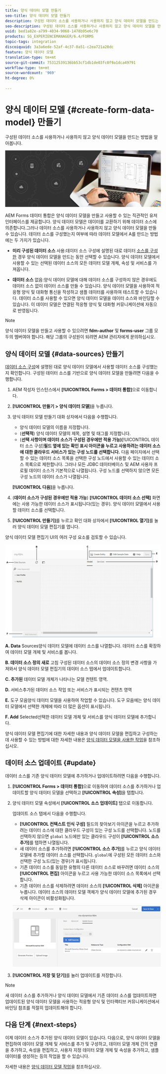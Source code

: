 ```yaml
---
title: 양식 데이터 모델 만들기
seo-title: 양식 데이터 모델 만들기
description: 구성된 데이터 소스를 사용하거나 사용하지 않고 양식 데이터 모델을 만드는 방법을 알아봅니다.
seo-description: 구성된 데이터 소스를 사용하거나 사용하지 않고 양식 데이터 모델을 만드는 방법을 알아봅니다.
uuid: bed1a82e-a799-4034-9068-1478b95e6c70
products: SG_EXPERIENCEMANAGER/6.4/FORMS
topic-tags: integration
discoiquuid: 3a3a6ede-52af-4c37-8a51-c2ea721a28dc
feature: 양식 데이터 모델
translation-type: tm+mt
source-git-commit: 75312539136bb53cf1db1de03fc0f9a1dca49791
workflow-type: tm+mt
source-wordcount: '969'
ht-degree: 0%

---
```



# 양식 데이터 모델 {#create-form-data-model} 만들기

구성된 데이터 소스를 사용하거나 사용하지 않고 양식 데이터 모델을 만드는 방법을 알아봅니다.

![](do-not-localize/data-integeration.png)

AEM Forms 데이터 통합은 양식 데이터 모델을 만들고 사용할 수 있는 직관적인 유저 인터페이스를 제공합니다. 양식 데이터 모델은 데이터를 교환하기 위해 데이터 소스에 의존합니다.그러나 데이터 소스를 사용하거나 사용하지 않고 양식 데이터 모델을 만들 수 있습니다. 데이터 소스를 구성했는지 여부에 따라 데이터 모델에서 A를 만드는 방법에는 두 가지가 있습니다.

* **미리 구성된 데이터 소스** 사용:데이터 소스 구성에 설명된 대로 데이터  [소스를 구성한](/help/forms/using/configure-data-sources.md) 경우 양식 데이터 모델을 만드는 동안 선택할 수 있습니다. 양식 데이터 모델에서 사용할 수 있는 선택된 데이터 소스의 모든 데이터 모델 개체, 속성 및 서비스를 가져옵니다.

* **데이터 소스** 없음:양식 데이터 모델에 대해 데이터 소스를 구성하지 않은 경우에도 데이터 소스 없이 데이터 소스를 만들 수 있습니다. 양식 데이터 모델을 사용하여 적응형 양식 및 대화형 통신을 작성하고 샘플 데이터를 사용하여 테스트할 수 있습니다. 데이터 소스를 사용할 수 있으면 양식 데이터 모델을 데이터 소스와 바인딩할 수 있습니다. 이 데이터 모델은 연결된 적응형 양식 및 대화형 커뮤니케이션에 자동으로 반영됩니다.

>[!NOTE]
>
>양식 데이터 모델을 만들고 사용할 수 있으려면 **fdm-author** 및 **forms-user** 그룹 모두의 멤버여야 합니다. 해당 그룹의 구성원이 되려면 AEM 관리자에게 문의하십시오.

## 양식 데이터 모델 {#data-sources} 만들기

[데이터 소스 구성](/help/forms/using/configure-data-sources.md)에 설명된 대로 양식 데이터 모델에서 사용할 데이터 소스를 구성했는지 확인합니다. 구성된 데이터 소스를 기반으로 양식 데이터 모델을 만들려면 다음을 수행합니다.

1. AEM 작성자 인스턴스에서 **[!UICONTROL Forms > 데이터 통합]**&#x200B;으로 이동합니다.
1. **[!UICONTROL 만들기 > 양식 데이터 모델]**&#x200B;을 누릅니다.
1. 양식 데이터 모델 만들기 대화 상자에서 다음을 수행합니다.

   * 양식 데이터 모델의 이름을 지정합니다.
   * (**선택적**) 양식 데이터 모델의 제목, 설명 및 태그를 지정합니다.
   * (**선택 사항이며 데이터 소스가 구성된 경우에만 적용 가능)**[!UICONTROL &#x200B;데이터 소스 구성&#x200B;]**필드 옆에 있는 확인 표시 아이콘을 누르고 사용하려는 데이터 소스에 대한 클라우드 서비스가 있는 구성 노드를 선택합니다.** 다음 페이지에서 선택할 수 있는 데이터 소스 목록을 선택한 구성 노드에서 사용할 수 있는 데이터 소스 목록으로 제한합니다. 그러나 모든 JDBC 데이터베이스 및 AEM 사용자 프로필 데이터 소스가 기본적으로 나열됩니다. 구성 노드를 선택하지 않으면 모든 구성 노드의 데이터 소스가 나열됩니다.

   **[!UICONTROL 다음]**&#x200B;을 누릅니다.

1. (**데이터 소스가 구성된 경우에만 적용 가능**) **[!UICONTROL 데이터 소스 선택]** 화면에는 사용 가능한 데이터 소스가 표시됩니다(있는 경우). 양식 데이터 모델에서 사용할 데이터 소스를 선택합니다.
1. **[!UICONTROL 만들기]**&#x200B;를 누르고 확인 대화 상자에서 **[!UICONTROL 열기]**&#x200B;를 눌러 양식 데이터 모델 편집기를 엽니다.

양식 데이터 모델 편집기 UI의 여러 구성 요소를 검토할 수 있습니다.

![RESTful 서비스, AEM 사용자 프로필 및 RDBMS와 같은 3개의 데이터 소스가 있는 양식 데이터 모델](assets/fdm-ui.png)

**A. Data** Sources양식 데이터 모델에 데이터 소스를 나열합니다. 데이터 소스를 확장하여 데이터 모델 개체 및 서비스를 봅니다.

**B. 데이터 소스 정의 새로** 고침 구성된 데이터 소스의 데이터 소스 정의 변경 사항을 가져와서 양식 데이터 모델 편집기의 데이터 소스 탭에서 업데이트합니다.

**C. 추가된** 데이터 모델 개체가 나타나는 모델 컨텐트 영역.

**D.** 서비스추가된 데이터 소스 작업 또는 서비스가 표시되는 컨텐츠 영역

**E.** 도구 모음양식 데이터 모델을 사용하여 작업할 수 있습니다. 도구 모음에는 양식 데이터 모델에서 선택한 개체에 따라 더 많은 옵션이 표시됩니다.

**F. Add** Selected선택한 데이터 모델 개체 및 서비스를 양식 데이터 모델에 추가합니다.

양식 데이터 모델 편집기에 대한 자세한 내용과 양식 데이터 모델을 편집하고 구성하는 데 사용할 수 있는 방법에 대한 자세한 내용은 [양식 데이터 모델을 사용한 작업](/help/forms/using/work-with-form-data-model.md)을 참조하십시오.

## 데이터 소스 업데이트 {#update}

데이터 소스를 기존 양식 데이터 모델에 추가하거나 업데이트하려면 다음을 수행합니다.

1. **[!UICONTROL Forms > 데이터 통합]**&#x200B;으로 이동하여 데이터 소스를 추가하거나 업데이트할 양식 데이터 모델을 선택하고 **[!UICONTROL 속성]**&#x200B;을 탭합니다.
1. 양식 데이터 모델 속성에서 **[!UICONTROL 소스 업데이트]** 탭으로 이동합니다.

   업데이트 소스 탭에서 다음을 수행합니다.

   * **[!UICONTROL 컨텍스트 인식 구성]** 필드의 찾아보기 아이콘을 누르고 추가하려는 데이터 소스에 대한 클라우드 구성이 있는 구성 노드를 선택합니다. 노드를 선택하지 않으면 `global` 노드에만 있는 클라우드 구성이 **[!UICONTROL 소스 추가]**&#x200B;를 탭하면 나열됩니다.
   * 새 데이터 소스를 추가하려면 **[!UICONTROL 소스 추가]**&#x200B;를 누르고 양식 데이터 모델에 추가할 데이터 소스를 선택합니다. `global`에 구성된 모든 데이터 소스와 선택한 구성 노드(있는 경우)가 표시됩니다.
   * 기존 데이터 소스를 동일한 유형의 다른 데이터 소스로 바꾸려면 데이터 소스의 **[!UICONTROL 편집]** 아이콘을 누르고 사용 가능한 데이터 소스 목록에서 선택합니다.
   * 기존 데이터 소스를 삭제하려면 데이터 소스의 **[!UICONTROL 삭제]** 아이콘을 누릅니다. 데이터 소스의 데이터 모델 객체가 양식 데이터 모델에 추가된 경우 삭제 아이콘이 비활성화됩니다.

   ![fdm-properties](assets/fdm-properties.png)

1. **[!UICONTROL 저장 및 닫기]**&#x200B;를 눌러 업데이트를 저장합니다.

>[!NOTE]
>
>새 데이터 소스를 추가하거나 양식 데이터 모델에서 기존 데이터 소스를 업데이트하면 업데이트된 양식 데이터 모델을 사용하는 적응형 양식 및 인터랙티브 커뮤니케이션에서 바인딩 참조를 적절히 업데이트해야 합니다.

## 다음 단계 {#next-steps}

이제 데이터 소스가 추가된 양식 데이터 모델이 있습니다. 다음으로, 양식 데이터 모델을 편집하여 데이터 모델 개체 및 서비스를 추가 및 구성하고, 데이터 모델 개체 간의 연결을 추가하고, 속성을 편집하고, 사용자 지정 데이터 모델 개체 및 속성을 추가하고, 샘플 데이터를 생성하는 등의 작업을 할 수 있습니다.

자세한 내용은 [양식 데이터 모델 작업](/help/forms/using/work-with-form-data-model.md)을 참조하십시오.
